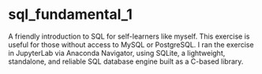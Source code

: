 # sql_fundamental_1
A friendly introduction to SQL for self-learners like myself. This exercise is useful for those without access to MySQL or PostgreSQL. I ran the exercise in JupyterLab via Anaconda Navigator, using SQLite, a lightweight, standalone, and reliable SQL database engine built as a C-based library.
